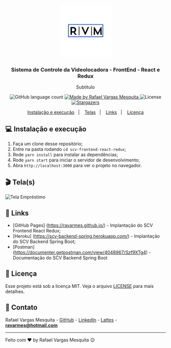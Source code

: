 <h1 align="center">
    <img alt="RVM" src="https://github.com/ravarmes/scv-frontend-react-redux/blob/master/public/images/logos/rvm2.jpg" />
</h1>

<h3 align="center">
  Sistema de Controle da Videolocadora - FrontEnd - React e Redux
</h3>

<p align="center">Subtítulo</p>

<p align="center">
  <img alt="GitHub language count" src="https://img.shields.io/github/languages/count/ravarmes/scv-frontend-react-redux?color=%2304D361">

  <a href="http://www.linkedin.com/in/rafael-vargas-mesquita">
    <img alt="Made by Rafael Vargas Mesquita" src="https://img.shields.io/badge/made%20by-Rafael%20Vargas%20Mesquita-%2304D361">
  </a>

  <img alt="License" src="https://img.shields.io/badge/license-MIT-%2304D361">

  <a href="https://github.com/ravarmes/scv-frontend-react-redux/stargazers">
    <img alt="Stargazers" src="https://img.shields.io/github/stars/ravarmes/scv-frontend-react-redux?style=social">
  </a>
</p>

<p align="center">
  <a href="#-instalacao">Instalação e execução</a>&nbsp;&nbsp;&nbsp;|&nbsp;&nbsp;&nbsp;
  <a href="#-telas">Telas</a>&nbsp;&nbsp;&nbsp;|&nbsp;&nbsp;&nbsp;
  <a href="#-links">Links</a>&nbsp;&nbsp;&nbsp;|&nbsp;&nbsp;&nbsp;
  <a href="#-licenca">Licença</a>
</p>

## :computer: Instalação e execução

1. Faça um clone desse repositório;
2. Entre na pasta rodando `cd scv-frontend-react-redux`;
3. Rode `yarn install` para instalar as dependências;
4. Rode `yarn start` para iniciar o servidor de desenvolvimento;
5. Abra `http://localhost:3000` para ver o projeto no navegador.

## :clapper: Tela(s)

![Tela Empréstimo](https://github.com/ravarmes/scv-frontend-react-redux/blob/master/public/images/telas/tela1.gif)

## :link: Links

- [GitHub Pages] (https://ravarmes.github.io/) - Implantação do SCV Frontend React Redux;
- [Heroku] (https://scv-backend-spring.herokuapp.com/) - Implantação do SCV Backend Spring Boot;
- [Postman] (https://documenter.getpostman.com/view/4048967/Szf9XTg4) - Documentação do SCV Backend Spring Boot

## :memo: Licença

Esse projeto está sob a licença MIT. Veja o arquivo [LICENSE](LICENSE.md) para mais detalhes.

## :email: Contato

Rafael Vargas Mesquita - [GitHub](https://github.com/ravarmes) - [LinkedIn](https://www.linkedin.com/in/rafael-vargas-mesquita) - [Lattes](http://lattes.cnpq.br/6616283627544820) - **ravarmes@hotmail.com**

---

Feito com ♥ by Rafael Vargas Mesquita :wink: